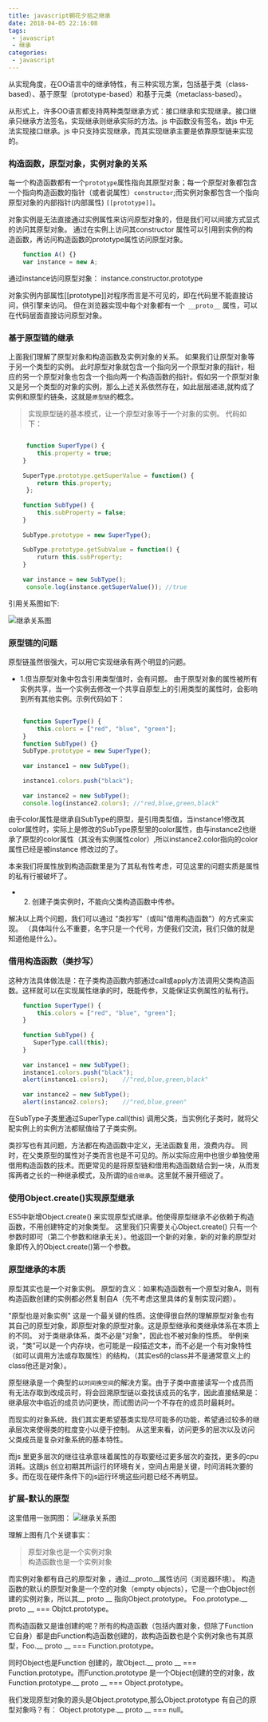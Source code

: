```yaml
---
title: javascript朝花夕拾之继承
date: 2018-04-05 22:16:08
tags:
 - javascript
 - 继承
categories: 
 - javascript
---
```


从实现角度，在OO语言中的继承特性，有三种实现方案，包括基于类（class-based）、基于原型（prototype-based）和基于元类（metaclass-based）。

从形式上，许多OO语言都支持两种类型继承方式：接口继承和实现继承。接口继承只继承方法签名，实现继承则继承实际的方法。js 中函数没有签名，故js 中无法实现接口继承。js 中只支持实现继承，而其实现继承主要是依靠原型链来实现的。


### 构造函数，原型对象，实例对象的关系

每一个构造函数都有一个`prototype`属性指向其原型对象；每一个原型对象都包含一个指向构造函数的指针（或者说属性）`constructor`;而实例对象都包含一个指向原型对象的内部指针(内部属性) `[[prototype]]`。

对象实例是无法直接通过实例属性来访问原型对象的，但是我们可以间接方式显式的访问其原型对象。 通过在实例上访问其constructor 属性可以引用到实例的构造函数，再访问构造函数的prototype属性访问原型对象。

<!-- more -->

``` javascript
	function A() {}
	var instance = new A;
```  
  	
通过instance访问原型对象： instance.constructor.prototype 

对象实例内部属性[[prototype]]对程序而言是不可见的，即在代码里不能直接访问，供引擎来访问。 但在浏览器实现中每个对象都有一个` __proto__` 属性，可以在代码层面直接访问原型对象。


### 基于原型链的继承
上面我们理解了原型对象和构造函数及实例对象的关系。 如果我们让原型对象等于另一个类型的实例。 此时原型对象就包含一个指向另一个原型对象的指针，相应的另一个原型对象也包含一个指向两一个构造函数的指针。假如另一个原型对象又是另一个类型的对象的实例，那么上述关系依然存在，如此层层递进,就构成了实例和原型的链条，这就是`原型链`的概念。

> 实现原型链的基本模式，让一个原型对象等于一个对象的实例。
代码如下：

``` javascript

	 function SuperType() {
        this.property = true;
    }
    
    SuperType.prototype.getSuperValue = function() {
    	return this.property;
	 };
    
    function SubType() {
    	this.subProperty = false;
    }
    
    SubType.prototype = new SuperType();
    
    SubType.prototype.getSubValue = function() {
    	ruturn this.subProperty;
    }
    
    var instance = new SubType();
	 console.log(instance.getSuperValue()); //true
 ```   
引用关系图如下:
    
![继承关系图](https://ws1.sinaimg.cn/large/d16dcf79gy1fpxkbh9blaj20ve0eqmz9.jpg)


### 原型链的问题
原型链虽然很强大，可以用它实现继承有两个明显的问题。

* 1.但当原型对象中包含引用类型值时，会有问题。 由于原型对象的属性被所有实例共享，当一个实例去修改一个共享自原型上的引用类型的属性时，会影响到所有其他实例。示例代码如下：

``` javascript
	
	function SuperType() {
		this.colors = ["red", "blue", "green"];
	}
	function SubType() {}
	SubType.prototype = new SuperType();
	
	var instance1 = new SubType();
	
	instance1.colors.push("black");
	
	var instance2 = new SubType();
	console.log(instance2.colors); //"red,blue,green,black"
```

由于color属性是继承自SubType的原型，是引用类型值，当instance1修改其color属性时，实际上是修改的SubType原型里的color属性，由与instance2也继承了原型的color属性（其没有实例属性color）,所以instance2.color指向的color属性已经是被instance 修改过的了。

本来我们将属性放到构造函数里是为了其私有性考虑，可见这里的问题实质是属性的私有行被破坏了。


* 2. 创建子类实例时，不能向父类构造函数中传参。


解决以上两个问题，我们可以通过 "类抄写"（或叫"借用构造函数"）的方式来实现。 （具体叫什么不重要，名字只是一个代号，方便我们交流，我们只做的就是知道他是什么）。


### 借用构造函数（类抄写）

这种方法具体做法是：在子类构造函数内部通过call或apply方法调用父类构造函数。这样就可以在实现属性继承的时，既能传参，又能保证实例属性的私有行。
 
	
``` javascript
	function SuperType() {
		this.colors = ["red", "blue", "green"];
	}
	
	function SubType() {
	   SuperType.call(this);
	}
	
	var instance1 = new SubType();
	instance1.colors.push("black");
	alert(instance1.colors);    //"red,blue,green,black"
	
	var instance2 = new SubType();
	alert(instance2.colors);    //"red,blue,green"
```	

在SubType子类里通过SuperType.call(this) 调用父类，当实例化子类时，就将父配实例上的实例方法都赋值给了子类实例。

类抄写也有其问题，方法都在构造函数中定义，无法函数复用，浪费内存。
同时，在父类原型的属性对子类而言也是不可见的。所以实际应用中也很少单独使用借用构造函数的技术。而更常见的是将原型链和借用构造函数结合到一块，从而发挥两者之长的一种继承模式，及所谓的`组合继承`。这里就不展开细说了。
                  

### 使用Object.create()实现原型继承
ES5中新增Object.create() 来实现原型式继承。他使得原型继承不必依赖于构造函数，不用创建特定的对象类型。
这里我们只需要关心Object.create() 只有一个参数时即可（第二个参数和继承无关）。他返回一个新的对象，新的对象的原型对象即传入的Object.create()第一个参数。

	


### 原型继承的本质 
    
原型其实也是一个对象实例。 原型的含义：如果构造函数有一个原型对象A，则有构造函数创建的实例都必然复制自A（先不考虑这里具体的复制实现问题）。

"原型也是对象实例" 这是一个最关键的性质。这使得很自然的理解原型对象也有其自己的原型对象，即原型对象的原型对象。这是原型继承和类继承体系在本质上的不同。 对于类继承体系，类不必是"对象"，因此也不被对象的性质。 举例来说，“类”可以是一个内存块，也可能是一段描述文本，而不必是一个有对象特性（如可以调用方法或存取属性）的结构，（其实es6的class并不是通常意义上的class他还是对象）。

原型继承是一个典型的`以时间换空间`的解决方案。由于子类中直接读写一个成员而有无法存取到改成员时，将会回溯原型链以查找该成员的名字，因此直接结果是：继承层次中临近的成员访问更快，而试图访问一个不存在的成员时最耗时。

而现实的对象系统，我们其实更希望基类实现尽可能多的功能，希望通过较多的继承层次来使得类的粒度变小以便于控制。 从这里来看，访问更多的层次以及访问父类成员是复杂对象系统的基本特性。

而js 里更多层次的继往往承意味着属性的存取要经过更多层次的查找，更多的cpu消耗。这跟js 创立初期其所运行的环境有关，空间占用是关键，时间消耗次要的多。而在现在硬件条件下的js运行环境这些问题已经不再明显。


### 扩展-默认的原型 
这里借用一张网图：
![继承关系图](https://ws1.sinaimg.cn/large/d16dcf79ly1fpy2d5hfiqj20qy0z6tk1.jpg)

理解上图有几个关键事实：
> 原型对象也是一个实例对象
> <br/>构造函数也是一个实例对象

而实例对象都有自己的原型对象 ，通过__proto__属性访问（浏览器环境）。
构造函数的默认的原型对象是一个空的对象（empty objects），它是一个由Object创建的实例对象，所以其__ proto __ 指向Object.prototype。
Foo.prototype.__ proto __ === Objtct.prototype。

而构造函数又是谁创建的呢？所有的构造函数（包括内置对象，但除了Function它自身）都是由Function构造函数创建的，故构造函数也是个实例对象也有其原型，Foo.__ proto __ === Function.prototype。

同时Object也是Function 创建的，故Object.__ proto __ === Function.prototype。而Function.prototype 是一个Object创建的空的对象，故Function.prototype.__ proto __ === Object.prototype。

我们发现原型对象的源头是Object.prototype,那么Object.prototype 有自己的原型对象吗？有： Object.prototype.__ proto __ === null。








		




